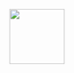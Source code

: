 <div id="header" align="center">
  <img src="https://i.giphy.com/media/v1.Y2lkPTc5MGI3NjExeGZmeHNxenR0bThsdzB3cWZ5bWcwNXB4d3JndmFzYjJyaTVueXJpMSZlcD12MV9pbnRlcm5hbF9naWZfYnlfaWQmY3Q9Zw/WtTnAfZn6aVJfBzlN3/giphy.gif"
 width="100"/>
</div>

<!--
## Hi there 👋

<!--
**vlad-terehoff/vlad-terehoff** is a ✨ _special_ ✨ repository because its `README.md` (this file) appears on your GitHub profile.

Here are some ideas to get you started:

- 🔭 I’m currently working on ...
- 🌱 I’m currently learning ...
- 👯 I’m looking to collaborate on ...
- 🤔 I’m looking for help with ...
- 💬 Ask me about ...
- 📫 How to reach me: ...
- 😄 Pronouns: ...
- ⚡ Fun fact: ...
-->
